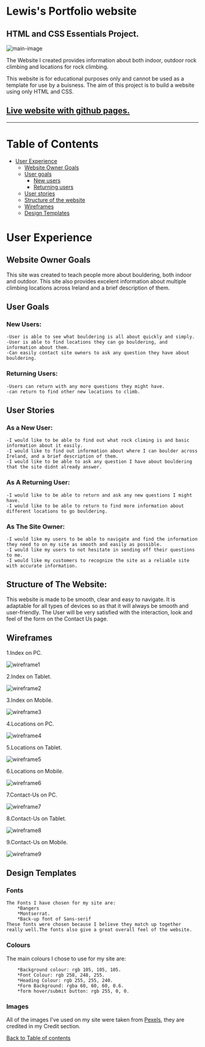 # Lewis's Portfolio website

## HTML and CSS Essentials Project.

![main-image](assets/images/read-me-main-image.jpg)

The Website I created provides information about both indoor, outdoor rock climbing and locations for rock climbing.

This website is for educational purposes only and cannot be used as a template for use by a buisness.
The aim of this project is to build a website using only HTML and CSS.

## [Live website with github pages.](https://lewisbambrick.github.io/MP1/)

---

# Table of Contents
- [User Experience](#User-Experience)
    - [Website Owner Goals](#website-owner-goals)
    - [User goals](#user-goals)
        - [New users](#new-users)
       - [Returning users](#returning-users)
    - [User stories](#user-stories)
    - [Structure of the website](#structure-of-the-website)
    - [Wireframes](#wireframes)
    - [Design Templates](#design-templates)

# User Experience

## Website Owner Goals

This site was created to teach people more about bouldering, both indoor and outdoor.
This site also provides excelent information about multiple climbing locations across Ireland and a brief description of them.

## User Goals

### New Users:
    -User is able to see what bouldering is all about quickly and simply.
    -User is able to find locations they can go bouldering, and information about them.
    -Can easily contact site owners to ask any question they have about bouldering.


### Returning Users: 
    -Users can return with any more questions they might have.
    -can return to find other new locations to climb.

## User Stories

### As a New User:
    -I would like to be able to find out what rock climing is and basic information about it easily.
    -I would like to find out information about where I can boulder across Ireland, and a brief description of them.
    -I would like to be able to ask any question I have about bouldering that the site didnt already answer.

### As A Returning User:
    -I would like to be able to return and ask any new questions I might have. 
    -I would like to be able to return to find more information about different locations to go bouldering.
    
### As The Site Owner:
    -I would like my users to be able to navigate and find the information they need to on my site as smooth and easily as possible.
    -I would like my users to not hesitate in sending off their questions to me.
    -I would like my customers to recognize the site as a reliable site with accurate information.

## Structure of The Website:
This website is made to be smooth, clear and easy to navigate. It is adaptable for all types of devices so as that it will always be smooth and user-friendly. The User will be very satisfied with the interaction, look and feel of the form on the Contact Us page.

## Wireframes
1.Index on PC.

![wireframe1](assets/images/Index-pc.png)

2.Index on Tablet.

![wireframe2](assets/images/Index-tablet.png)

3.Index on Mobile.

![wireframe3](assets/images/index-mobile.png)

4.Locations on PC.

![wireframe4](assets/images/locations-pc.png)

5.Locations on Tablet.

![wireframe5](assets/images/location-tablet.png)

6.Locations on Mobile.

![wireframe6](assets/images/location-mobile.png)

7.Contact-Us on PC.

![wireframe7](assets/images/Contact-us-pc.png)

8.Contact-Us on Tablet.

![wireframe8](assets/images/Contact-us-tablet.png)

9.Contact-Us on Mobile.

![wireframe9](assets/images/Contact-us-mobile.png)

## Design Templates

### Fonts
    The Fonts I have chosen for my site are:
        *Bangers
        *Montserrat.
        *Back-up font of Sans-serif
    These fonts were chosen because I believe they match up together really well.The fonts also give a great overall feel of the website.

### Colours 
The main colours I chose to use for my site are:

        *Background colour: rgb 105, 105, 105. 
        *Font Colour: rgb 258, 248, 255. 
        *Heading Colour: rgb 255, 255, 240. 
        *Form Background: rgba 60, 60, 60, 0.6. 
        *form hover/submit button: rgb 255, 0, 0. 

### Images 
All of the images I've used on my site were taken from [Pexels](https://www.pexels.com/), they are credited in my Credit section.

[Back to Table of contents](#table-of-contents)